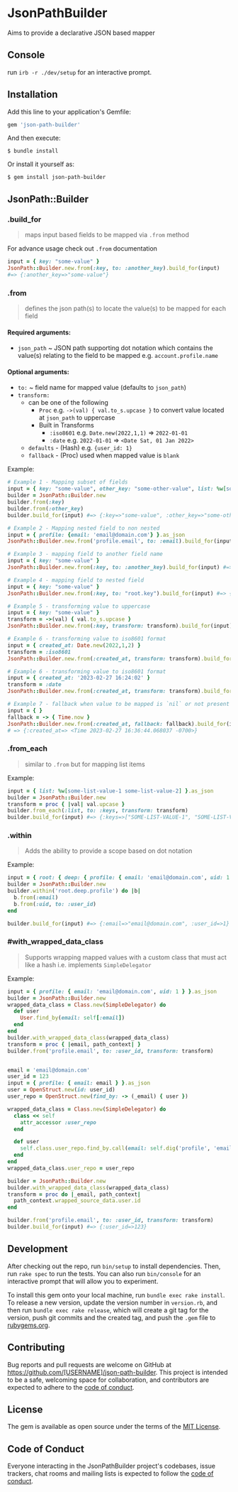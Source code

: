 # JsonPathBuilder

Aims to provide a declarative JSON based mapper

## Console
run `irb -r ./dev/setup` for an interactive prompt.

## Installation

Add this line to your application's Gemfile:

```ruby
gem 'json-path-builder'
```

And then execute:

    $ bundle install

Or install it yourself as:

    $ gem install json-path-builder

## JsonPath::Builder

### .build_for
> maps input based fields to be mapped via `.from` method

For advance usage check out `.from` documentation

```ruby
input = { key: "some-value" }
JsonPath::Builder.new.from(:key, to: :another_key).build_for(input) 
#=> {:another_key=>"some-value"}
```

### .from
> defines the json path(s) to locate the value(s) to be mapped for each field

#### Required arguments:
 - `json_path` ~ JSON path supporting dot notation which contains the value(s) relating to the field to be mapped e.g. `account.profile.name` 

#### Optional arguments:
- `to:` ~ field name for mapped value (defaults to `json_path`)
- `transform:`
  - can be one of the following
    - `Proc` e.g. `->(val) { val.to_s.upcase }` to convert value located at `json_path` to uppercase
    - Built in Transforms
      - `:iso8601` e.g. `Date.new(2022,1,1)` => `2022-01-01`
      - `:date` e.g. `2022-01-01` => `<Date Sat, 01 Jan 2022>`
  - `defaults` - (Hash) e.g. `{user_id: 1}`
  - `fallback` - (Proc) used when mapped value is `blank`

Example:

```ruby
# Example 1 - Mapping subset of fields
input = { key: "some-value", other_key: "some-other-value", list: %w[some-list-value-1 some-list-value-2] }.as_json
builder = JsonPath::Builder.new
builder.from(:key)
builder.from(:other_key)
builder.build_for(input) #=> {:key=>"some-value", :other_key=>"some-other-value"}

# Example 2 - Mapping nested field to non nested
input = { profile: {email: 'email@domain.com'} }.as_json
JsonPath::Builder.new.from('profile.email', to: :email).build_for(input) #=> {:email=>"email@domain.com"}

# Example 3 - mapping field to another field name
input = { key: "some-value" }
JsonPath::Builder.new.from(:key, to: :another_key).build_for(input) #=> {:another_key=>"some-value"}

# Example 4 - mapping field to nested field
input = { key: "some-value" }
JsonPath::Builder.new.from(:key, to: "root.key").build_for(input) #=> {:root=>{:key=>"some-value"}}

# Example 5 - transforming value to uppercase
input = { key: "some-value" }
transform = ->(val) { val.to_s.upcase }
JsonPath::Builder.new.from(:key, transform: transform).build_for(input) #=> {:key=>"SOME-VALUE"}

# Example 6 - transforming value to iso8601 format
input = { created_at: Date.new(2022,1,2) }
transform = :iso8601
JsonPath::Builder.new.from(:created_at, transform: transform).build_for(input) #=> {:created_at=>"2022-01-02"}

# Example 6 - transforming value to iso8601 format
input = { created_at: '2023-02-27 16:24:02' }
transform = :date
JsonPath::Builder.new.from(:created_at, transform: transform).build_for(input) #=> {:created_at=><Date Sat, 01 Jan 2022>}

# Example 7 - fallback when value to be mapped is `nil` or not present
input = { }
fallback = -> { Time.now }
JsonPath::Builder.new.from(:created_at, fallback: fallback).build_for(input)
# => {:created_at=> <Time 2023-02-27 16:36:44.068037 -0700>}
```

### .from_each
> similar to `.from` but for mapping list items

Example:

```ruby
input = { list: %w[some-list-value-1 some-list-value-2] }.as_json
builder = JsonPath::Builder.new
transform = proc { |val| val.upcase }
builder.from_each(:list, to: :keys, transform: transform)
builder.build_for(input) #=> {:keys=>["SOME-LIST-VALUE-1", "SOME-LIST-VALUE-2"]}
```

### .within
> Adds the ability to provide a scope based on dot notation

Example:

```ruby
input = { root: { deep: { profile: { email: 'email@domain.com', uid: 1 } } } }.as_json
builder = JsonPath::Builder.new
builder.within('root.deep.profile') do |b|
  b.from(:email)
  b.from(:uid, to: :user_id)
end

builder.build_for(input) #=> {:email=>"email@domain.com", :user_id=>1}
```

### #with_wrapped_data_class
> Supports wrapping mapped values with a custom class that must act like a hash i.e. implements `SimpleDelegator`

Example:

```ruby
input = { profile: { email: 'email@domain.com', uid: 1 } }.as_json
builder = JsonPath::Builder.new
wrapped_data_class = Class.new(SimpleDelegator) do
  def user
    User.find_by(email: self[:email])
  end
end
builder.with_wrapped_data_class(wrapped_data_class)
transform = proc { |email, path_context| }
builder.from('profile.email', to: :user_id, transform: transform)


email = 'email@domain.com'
user_id = 123
input = { profile: { email: email } }.as_json
user = OpenStruct.new(id: user_id)
user_repo = OpenStruct.new(find_by: -> (_email) { user })

wrapped_data_class = Class.new(SimpleDelegator) do
  class << self
    attr_accessor :user_repo
  end

  def user
    self.class.user_repo.find_by.call(email: self.dig('profile', 'email'))
  end
end
wrapped_data_class.user_repo = user_repo

builder = JsonPath::Builder.new
builder.with_wrapped_data_class(wrapped_data_class)
transform = proc do |_email, path_context|
  path_context.wrapped_source_data.user.id
end

builder.from('profile.email', to: :user_id, transform: transform)
builder.build_for(input) #=> {:user_id=>123}
```

## Development

After checking out the repo, run `bin/setup` to install dependencies. Then, run `rake spec` to run the tests. You can also run `bin/console` for an interactive prompt that will allow you to experiment.

To install this gem onto your local machine, run `bundle exec rake install`. To release a new version, update the version number in `version.rb`, and then run `bundle exec rake release`, which will create a git tag for the version, push git commits and the created tag, and push the `.gem` file to [rubygems.org](https://rubygems.org).

## Contributing

Bug reports and pull requests are welcome on GitHub at https://github.com/[USERNAME]/json-path-builder. This project is intended to be a safe, welcoming space for collaboration, and contributors are expected to adhere to the [code of conduct](https://github.com/[USERNAME]/json-path-builder/blob/master/CODE_OF_CONDUCT.md).

## License

The gem is available as open source under the terms of the [MIT License](https://opensource.org/licenses/MIT).

## Code of Conduct

Everyone interacting in the JsonPathBuilder project's codebases, issue trackers, chat rooms and mailing lists is expected to follow the [code of conduct](https://github.com/[USERNAME]/json-path-builder/blob/master/CODE_OF_CONDUCT.md).
